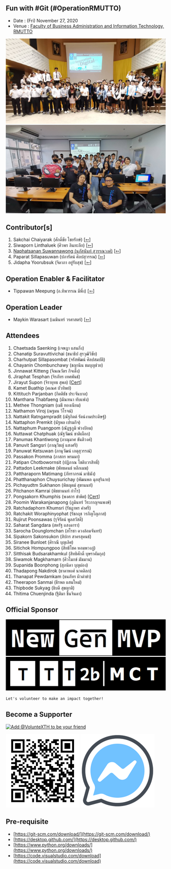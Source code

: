 ## Fun with #Git (#OperationRMUTTO)

+ Date : (Fri) November 27, 2020
+ Venue : [Faculty of Business Administration and Information Technology, RMUTTO](https://busit.rmutto.ac.th/)

[![](OperationRMUTTO/pic/Group.jpg "#OperationRMUTTO")](https://www.facebook.com/hashtag/OperationRMUTTO)
[![](OperationRMUTTO/pic/AfterTheMatch.jpg "#OperationRMUTTO")](https://www.facebook.com/hashtag/OperationRMUTTO)

## Contributor[s]
1. Sakchai Chaiyarak (ศักดิ์ชัย ไชยรักษ์) [[➳](https://www.facebook.com/chaiyaraks)]
1. Siwaporn Linthaluek (ศิวพร ลินทะลึก) [[➳](https://www.facebook.com/LoVeNoMoErTeAr)]
1. [Naphatsanan Suwannawong (นภัสนันท์ สุวรรณวงศ์)](OperationRMUTTO/contributor/VXOpRMUTTO-20201127-Naphatsanan-Suwannawong.pdf) [[➳](https://www.facebook.com/benzii.mda)]
1. Paparat Sillapasuwan (ปภารัตน์ ศิลปสุวรรณ) [[➳](https://www.facebook.com/Parn.scoopydoo)]
1. Jidapha Yoorubsuk (จิดาภา อยู่รับสุข) [[➳](https://www.facebook.com/Aomylette)]

## Operation Enabler & Facilitator
+ Tippawan Meepung (อ.ทิพวรรณ มีพึ่ง) [[➳](https://www.facebook.com/mfktsoft)]

## Operation Leader
+ Maykin Warasart (เมฆินทร์ วรศาสตร์) [[➳](http://mk.in.th)]

## Attendees
1. Chaetsada Saenking (เจษฎา แสนกิ่ง)
1. Chanatip Suravuttivichai (ชนาธิป สุรวุฒิวิชัย)
1. Charhutpat Sillapasombat (จรัสพัฒน์ ศิลปสมบัติ)
1. Chayanin Chombunchawy (ชญานิน ชมบุญช่วย)
1. Jinnawat Kitteng (จิณณวัตร กิจเต็ง)
1. Jiraphat Tesphan (จิรภัทร เทศพันธ์)
1. Jirayut Supon (จิรายุทธ สุพล) [[Cert](OperationRMUTTO/attendance/VXOpRMUTTO-20201127-Jirayut-Supon.pdf)]
1. Kamet Buathip (คเณศ บัวทิพย์)
1. Kittituch Parjanban (กิตติธัช ประจันบาล)
1. Manthana Thabfaeng (มัณฑนา ทับแฟง)
1. Methee Thongniam (เมธี ทองเนียม)
1. Nathamon Viroj (ณฐมน วิโรจน์)
1. Nattakit Ratngampradit (ณัฐกิตต์ รัตน์งามประดิษฐ์)
1. Nattaphon Premkit (นัฐพล เปรมกิจ)
1. Nattaphum Puangpom (ณัฏฐภูมิ พ่วงป้อม)
1. Nuttawat Chatphuak (ณัฐวัฒน์ ชาติเผือก)
1. Panumas Khantiwong (ภาณุมาศ ขันติวงศ์)
1. Panuvit Sangsri (ภาณุวิชญ์ แสงศรี)
1. Panuwat Ketsuwan (ภานุวัฒน์ เกตุสุวรรณ์)
1. Passakon Promma (ภาสกร พรมมา)
1. Patipan Chotbowornsit (ปฏิภาณ โชติบวรสิทธิ์)
1. Pattadon Leekmake (พัทธดนธ์ หลีกเมฆ)
1. Pattharaporn Matimang (ภัทราภรณ์ มาธิมัง)
1. Phatthanaphon Chuysurichay (พัฒนพล ฉุยสุริฉาย)
1. Pichayudtm Sukhanon (พิชญุตม์ สุขานนท์)
1. Pitchanon Kamrai (พิชชานนท์ กำไร)
1. Pongsakorn Khumphis (พงศกร ขำพิศ) [[Cert](OperationRMUTTO/attendance/VXOpRMUTTO-20201127-Pongsakorn-Khumphis.pdf)]
1. Poomin Warakanjanapong (ภูมินทร์ วีระกาญจนพงษ์)
1. Ratchadaphorn Khumsri (รัชฎาพร คำศรี)
1. Ratchakit Woraphinyophat (รัชกฤช วรภิญโญภาส)
1. Rujirut Poonsawas (รุจิรัตน์ พูลสวัสดิ์)
1. Saharat Sangdara (สหรัฐ แสงดารา)
1. Sarocha Dounglomchan (สโรชา ดวงล้อมจันทร์)
1. Sipakorn Sakonsukon (สิปกร สาครสุคนธ์)
1. Siranee Bunloet (ศิราณี บุญเลิศ)
1. Sitichok Hompungpoo (สิทธิโชค หอมพวงภู่)
1. Sitthisak Budsarakhamkul (สิทธิศักดิ์ บุษราคัมกุล)
1. Siwamok Magkhamarn (ศิวโมกข์ มัฆมาน)
1. Supanida Boonphong (สุภนิดา บุญผ่อง)
1. Thadapong Nakdirok (ธาดาพงศ์ นาคดิลก)
1. Thanapat Pewdamkam (ธนภัทร ผิวดำขำ)
1. Theerapon Sanmai (ธีรพล แสนใหม่)
1. Thipbode Sukyag (ธิบดี สุขญาติ)
1. Thitima Chuenjinda (ฐิติมา ชื่นจินดา)

## Official Sponsor
[![](OperationRMUTTO/pic/NewGenMVP-BWB.png "#NewGenMVP")](https://www.facebook.com/hashtag/NewGenMVP)
[![](OperationRMUTTO/pic/TTT2bMCT-BlackFrame.png "#TTT2bMCT")](https://www.facebook.com/hashtag/TTT2bMCT)

```markdown
Let's volunteer to make an impact together!
```

## Become a Supporter

[![](https://scdn.line-apps.com/n/line_add_friends/btn/en.png "Add @VolunteXTH to be your friend")](https://lin.ee/cnIgUj4)

[![](/@VolunteXTH.png "Add @VolunteXTH to be your friend")](https://line.me/R/ti/p/@voluntex)
[![](/fb-m.png "Talk to us via FB messenger")](https://m.me/VolunteXTH)

## Pre-requisite
+ [https://git-scm.com/download/](https://git-scm.com/download/)
+ [https://desktop.github.com/](https://desktop.github.com/)
+ [https://www.python.org/downloads/](https://www.python.org/downloads/)
+ [https://code.visualstudio.com/download](https://code.visualstudio.com/download)
